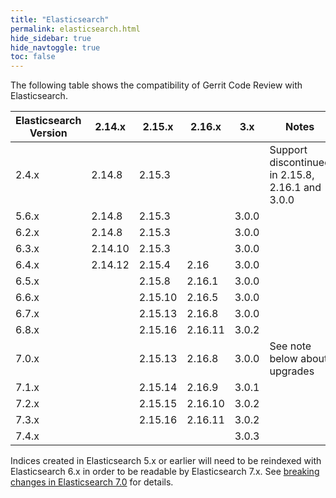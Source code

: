 ```yaml
---
title: "Elasticsearch"
permalink: elasticsearch.html
hide_sidebar: true
hide_navtoggle: true
toc: false
---
```


The following table shows the compatibility of Gerrit Code Review with Elasticsearch.


| Elasticsearch Version | 2.14.x  | 2.15.x  | 2.16.x  | 3.x   | Notes                                            |
|-----------------------|---------|---------|---------|-------|--------------------------------------------------|
| 2.4.x                 | 2.14.8  | 2.15.3  |         |       | Support discontinued in 2.15.8, 2.16.1 and 3.0.0 |
| 5.6.x                 | 2.14.8  | 2.15.3  |         | 3.0.0 |                                                  |
| 6.2.x                 | 2.14.8  | 2.15.3  |         | 3.0.0 |                                                  |
| 6.3.x                 | 2.14.10 | 2.15.3  |         | 3.0.0 |                                                  |
| 6.4.x                 | 2.14.12 | 2.15.4  | 2.16    | 3.0.0 |                                                  |
| 6.5.x                 |         | 2.15.8  | 2.16.1  | 3.0.0 |                                                  |
| 6.6.x                 |         | 2.15.10 | 2.16.5  | 3.0.0 |                                                  |
| 6.7.x                 |         | 2.15.13 | 2.16.8  | 3.0.0 |                                                  |
| 6.8.x                 |         | 2.15.16 | 2.16.11 | 3.0.2 |                                                  |
| 7.0.x                 |         | 2.15.13 | 2.16.8  | 3.0.0 | See note below about upgrades                    |
| 7.1.x                 |         | 2.15.14 | 2.16.9  | 3.0.1 |                                                  |
| 7.2.x                 |         | 2.15.15 | 2.16.10 | 3.0.2 |                                                  |
| 7.3.x                 |         | 2.15.16 | 2.16.11 | 3.0.2 |                                                  |
| 7.4.x                 |         |         |         | 3.0.3 |                                                  |

Indices created in Elasticsearch 5.x or earlier will need to be reindexed with
Elasticsearch 6.x in order to be readable by Elasticsearch 7.x. See
[breaking changes in Elasticsearch 7.0](https://www.elastic.co/guide/en/elasticsearch/reference/7.0/breaking-changes-7.0.html)
for details.
